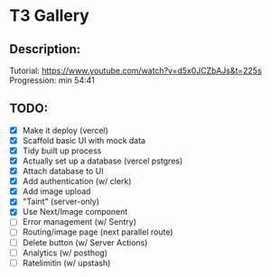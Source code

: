 # T3 Gallery

## Description:

Tutorial: https://www.youtube.com/watch?v=d5x0JCZbAJs&t=225s
Progression: min 54:41

## TODO:

- [x] Make it deploy (vercel)
- [x] Scaffold basic UI with mock data
- [x] Tidy built up process
- [x] Actually set up a database (vercel pstgres)
- [x] Attach database to UI
- [x] Add authentication (w/ clerk)
- [x] Add image upload
- [x] "Taint" (server-only)
- [x] Use Next/Image component
- [ ] Error management (w/ Sentry)
- [ ] Routing/image page (next parallel route)
- [ ] Delete button (w/ Server Actions)
- [ ] Analytics (w/ posthog)
- [ ] Ratelimitin (w/ upstash)
